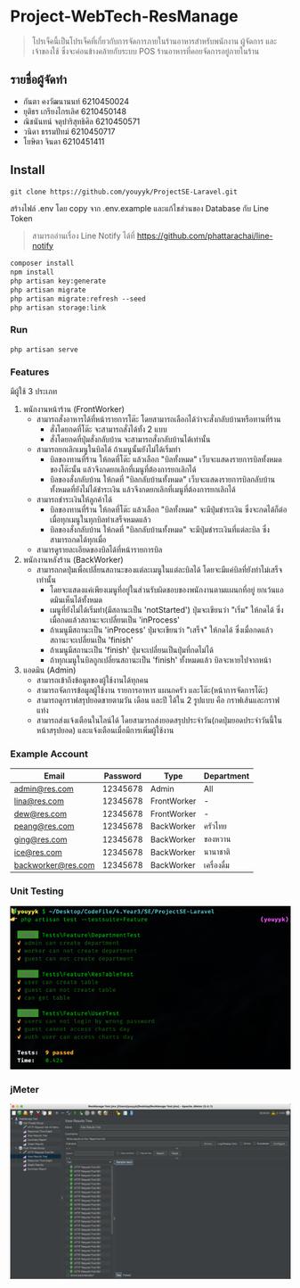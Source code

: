 # Project-WebTech-ResManage
> โปรเจ็คนี้เป็นโปรเจ็คที่เกี่ยวกับการจัดการภายในร้านอาหารสำหรับพนักงาน ผู้จัดการ และเจ้าของใช้ ซึ่งจะค่อนข้างคล้ายกับระบบ POS ร้านอาหารที่คอยจัดการอยู่ภายในร้าน

## รายชื่อผู้จัดทำ
- กันตา คงวัฒนานนท์ 6210450024
- ยุติธร เกรียงไกรเลิศ 6210450148
- ณิชนันทน์ จตุปาริสุทธิศิล 6210450571
- วนิดา ธรรมปัทม์ 6210450717
- โยษิตา จินดา 6210451411

## Install
```
git clone https://github.com/youyyk/ProjectSE-Laravel.git
```
สร้างไฟล์ .env โดย copy จาก .env.example และแก้ไขส่วนของ Database กับ Line Token
> สามารถอ่านเรื่อง Line Notify ได้ที่ https://github.com/phattarachai/line-notify
```
composer install
npm install
php artisan key:generate
php artisan migrate
php artisan migrate:refresh --seed
php artisan storage:link
```

### Run
```
php artisan serve
```

### Features
มีผู้ใช้ 3 ประเภท
1. พนักงานหน้าร้าน (FrontWorker)
   - สามารถสั่งอาหารได้ที่หน้ารายการโต๊ะ โดยสามารถเลือกได้ว่าจะสั่งกลับบ้านหรือทานที่ร้าน
     - สั่งโดยกดที่โต๊ะ จะสามารถสั่งได้ทั้ง 2 แบบ
     - สั่งโดยกดที่ปุ่มสั่งกลับบ้าน จะสามารถสั่งกลับบ้านได้เท่านั้น
   - สามารถยกเลิกเมนูในบิลได้ ถ้าเมนูนั้นยังไม่ได้เริ่มทำ
     - บิลของทานที่ร้าน ให้กดที่โต๊ะ แล้วเลือก "บิลทั้งหมด" เว็บจะแสดงรายการบิลทั้งหมดของโต๊ะนั้น แล้วจึงกดยกเลิกที่เมนูที่ต้องการยกเลิกได้
     - บิลของสั่งกลับบ้าน ให้กดที่ "บิลกลับบ้านทั้งหมด" เว็บจะแสดงรายการบิลกลับบ้านทั้งหมดที่ยังไม่ได้ชำระเงิน แล้วจึงกดยกเลิกที่เมนูที่ต้องการยกเลิกได้
   - สามารถชำระเงินให้ลูกค้าได้
     - บิลของทานที่ร้าน ให้กดที่โต๊ะ แล้วเลือก "บิลทั้งหมด" จะมีปุ่มชำระเงิน ซึ่งจะกดได้ก็ต่อเมื่อทุกเมนูในทุกบิลทำเสร็จหมดแล้ว
     - บิลของสั่งกลับบ้าน ให้กดที่ "บิลกลับบ้านทั้งหมด" จะมีปุ่มชำระเงินที่แต่ละบิล ซึ่งสามารถกดได้ทุกเมื่อ
   - สามารดูรายละเอียดของบิลได้ที่หน้ารายการบิล
2. พนักงานหลังร้าน (BackWorker)
   - สามารถกดปุ่มเพื่อเปลี่ยนสถานะของแต่ละเมนูในแต่ละบิลได้ โดยจะมีแค่บิลที่ยังทำไม่เสร็จเท่านั้น
     - โดยจะแสดงแค่เพียงเมนูที่อยู่ในส่วนรับผิดชอบของพนักงานตามแผนกที่อยู่ ยกเว้นแอดมินเห็นได้ทั้งหมด 
     - เมนูที่ยังไม่ได้เริ่มทำ(มีสถานะเป็น 'notStarted') ปุ่มจะเขียนว่า "เริ่ม" ให้กดได้ ซึ่งเมื่อกดแล้วสถานะจะเปลี่ยนเป็น 'inProcess'
     - ถ้าเมนูมีสถานะเป็น 'inProcess' ปุ่มจะเขียนว่า "เสร็จ" ให้กดได้ ซึ่งเมื่อกดแล้วสถานะจะเปลี่ยนเป็น 'finish'
     - ถ้าเมนูมีสถานะเป็น 'finish' ปุ่มจะเปลี่ยนเป็นปุ่มที่กดไม่ได้
     - ถ้าทุกเมนูในบิลถูกเปลี่ยนสถานะเป็น 'finish' ทั้งหมดแล้ว บิลจะหายไปจากหน้า
3. แอดมิน (Admin)
   - สามารถเข้าถึงข้อมูลของผู้ใช้งานได้ทุกคน
   - สามารถจัดการข้อมูลผู้ใช้งาน รายการอาหาร แผนกครัว และโต๊ะ(หน้าการจัดการโต๊ะ)
   - สามารถดูกราฟสรุปยอดขายตามวัน เดือน และปี ได้ใน 2 รูปแบบ คือ กราฟเส้นและกราฟแท่ง
   - สามารถส่งแจ้งเตือนในไลน์ได้ โดยสามารถส่งยอดสรุปประจำวัน(กดปุ่มยอดประจำวันนี้ในหน้าสรุปยอด) และแจ้งเตือนเมื่อมีการเพิ่มผู้ใช้งาน

### Example Account

Email         | Password | Type        | Department        |
--------------|----------|-------------|-------------|
admin@res.com | 12345678 | Admin       | All
lina@res.com  | 12345678 | FrontWorker | -
dew@res.com   | 12345678 | FrontWorker | -
peang@res.com | 12345678 | BackWorker  | ครัวไทย
ging@res.com  | 12345678 | BackWorker  | ของหวาน
ice@res.com  | 12345678 | BackWorker  | นานาชาติ
backworker@res.com  | 12345678 | BackWorker  | เครื่องดื่ม

### Unit Testing
![alt text](https://github.com/youyyk/ProjectSE-Laravel/blob/youyyk/fileForSE/UnitTesting.png?raw=true)
### jMeter
![alt text](https://github.com/youyyk/ProjectSE-Laravel/blob/youyyk/fileForSE/JMeter.png?raw=true)
